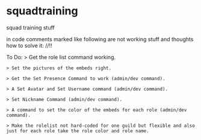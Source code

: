 # squadtraining
squad training stuff

in code comments marked like following are not working stuff and thoughts how to solve it: //!!

To Do:
    > Get the role list command working.
    
    > Set the pictures of the embeds right.
    
    > Get the Set Presence Command to work (admin/dev command).
    
    > A Set Avatar and Set Username command (admin/dev command).
    
    > Set Nickname Command (admin/dev command).
    
    > A command to set the color of the embeds for each role (admin/dev command).
    
    > Make the rolelist not hard-coded for one guild but flexible and also just for each role take the role color and role name.
    
